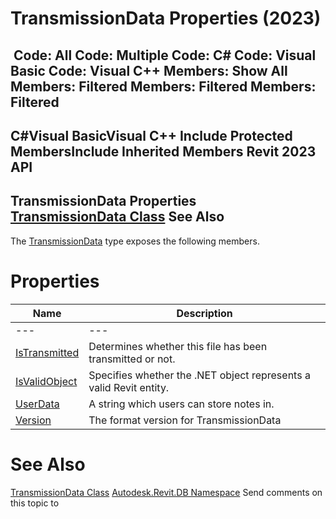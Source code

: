 # TransmissionData Properties (2023)

﻿
 Code: All Code: Multiple Code: C# Code: Visual Basic Code: Visual C++  Members: Show All Members: Filtered Members: Filtered Members: Filtered   
---  
C#Visual BasicVisual C++
Include Protected MembersInclude Inherited Members
Revit 2023 API  
---  
TransmissionData Properties  
[TransmissionData Class](d78d1e9c-1cee-1336-88d5-b605dacd077d.md "TransmissionData Class") See Also  
---  
The [TransmissionData](d78d1e9c-1cee-1336-88d5-b605dacd077d.md "TransmissionData Class") type exposes the following members.
# Properties
| Name | Description |
| --- | --- |
| --- | --- | --- |
| [IsTransmitted](63f74ea4-079d-425a-cab6-427d7ea4f816.md "IsTransmitted Property") | Determines whether this file has been transmitted or not. |
| [IsValidObject](2f060c6b-ec06-aced-2898-7fcd1bf2f522.md "IsValidObject Property") | Specifies whether the .NET object represents a valid Revit entity. |
| [UserData](226b59dd-7774-1d0e-62b5-8893ad2cf4a9.md "UserData Property") | A string which users can store notes in. |
| [Version](d01d1bca-0cad-3484-378a-c8727d0abac2.md "Version Property") | The format version for TransmissionData |

# See Also
[TransmissionData Class](d78d1e9c-1cee-1336-88d5-b605dacd077d.md "TransmissionData Class")
[Autodesk.Revit.DB Namespace](87546ba7-461b-c646-cbb1-2cb8f5bff8b2.md "Autodesk.Revit.DB Namespace")
Send comments on this topic to 